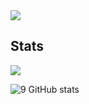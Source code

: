 <img src="https://cdn.discordapp.com/attachments/962520408609939538/991831707286249482/tumblr_mdgokqqjbP1rcbrvio1_400.gif?size=4096">

## Stats

![](https://komarev.com/ghpvc/?username=Iagging&color=blueviolet)

![9 GitHub stats](https://github-readme-stats.vercel.app/api?username=Iagging&theme=midnight-purple&show_icons=true)
